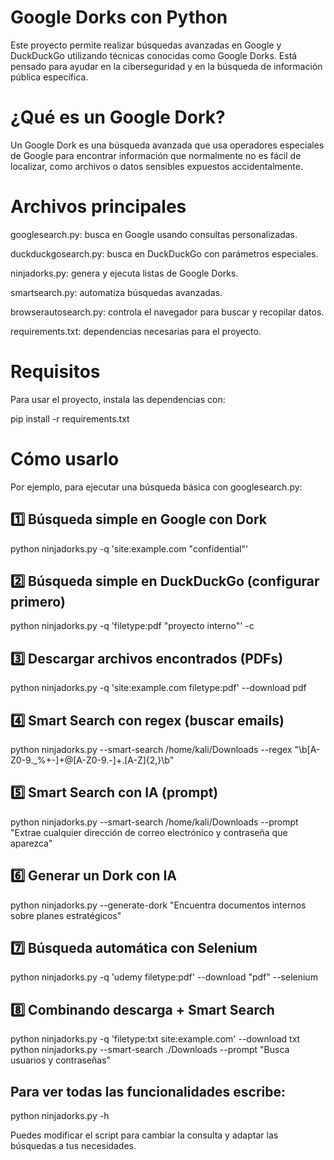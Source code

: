 # Google Dorks con Python
Este proyecto permite realizar búsquedas avanzadas en Google y DuckDuckGo utilizando técnicas conocidas como Google Dorks. Está pensado para ayudar en la ciberseguridad y en la búsqueda de información pública específica.

# ¿Qué es un Google Dork?
Un Google Dork es una búsqueda avanzada que usa operadores especiales de Google para encontrar información que normalmente no es fácil de localizar, como archivos o datos sensibles expuestos accidentalmente.

# Archivos principales
googlesearch.py: busca en Google usando consultas personalizadas.

duckduckgosearch.py: busca en DuckDuckGo con parámetros especiales.

ninjadorks.py: genera y ejecuta listas de Google Dorks.

smartsearch.py: automatiza búsquedas avanzadas.

browserautosearch.py: controla el navegador para buscar y recopilar datos.

requirements.txt: dependencias necesarias para el proyecto.

# Requisitos
Para usar el proyecto, instala las dependencias con:

pip install -r requirements.txt
# Cómo usarlo
Por ejemplo, para ejecutar una búsqueda básica con googlesearch.py:
## 1️⃣ Búsqueda simple en Google con Dork
python ninjadorks.py -q 'site:example.com "confidential"'

## 2️⃣ Búsqueda simple en DuckDuckGo (configurar primero)
python ninjadorks.py -q 'filetype:pdf "proyecto interno"' -c

## 3️⃣ Descargar archivos encontrados (PDFs)
python ninjadorks.py -q 'site:example.com filetype:pdf' --download pdf

## 4️⃣ Smart Search con regex (buscar emails)
python ninjadorks.py --smart-search /home/kali/Downloads --regex "\b[A-Z0-9._%+-]+@[A-Z0-9.-]+\.[A-Z]{2,}\b"

## 5️⃣ Smart Search con IA (prompt)
python ninjadorks.py --smart-search /home/kali/Downloads --prompt "Extrae cualquier dirección de correo electrónico y contraseña que aparezca"

## 6️⃣ Generar un Dork con IA
python ninjadorks.py --generate-dork "Encuentra documentos internos sobre planes estratégicos"

## 7️⃣ Búsqueda automática con Selenium
python ninjadorks.py -q 'udemy filetype:pdf' --download "pdf" --selenium

## 8️⃣ Combinando descarga + Smart Search
python ninjadorks.py -q 'filetype:txt site:example.com' --download txt
python ninjadorks.py --smart-search ./Downloads --prompt "Busca usuarios y contraseñas"


## Para ver todas las funcionalidades escribe:
python ninjadorks.py -h

Puedes modificar el script para cambiar la consulta y adaptar las búsquedas a tus necesidades.
